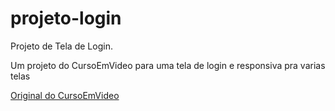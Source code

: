 # projeto-login
 Projeto de Tela de Login.
 
 Um projeto do CursoEmVideo para uma tela de login e responsiva pra varias telas

 <a href="https://nekolacat.github.io/projeto-login/curso/index.html" target="_blank">Original do CursoEmVideo</a>